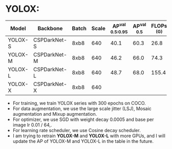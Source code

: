 # YOLOX:

|   Model |   Backbone   | Batch | Scale | AP<sup>val<br>0.5:0.95 | AP<sup>val<br>0.5 | FLOPs<br><sup>(G) | Params<br><sup>(M) | Weight |
|---------|--------------|-------|-------|------------------------|-------------------|-------------------|--------------------|--------|
| YOLOX-S | CSPDarkNet-S | 8xb8  |  640  |         40.1           |       60.3        |   26.8            |   8.9              | [ckpt](https://github.com/yjh0410/PyTorch_YOLO_Tutorial/releases/download/yolo_tutorial_ckpt/yolox_s_coco.pth) |
| YOLOX-M | CSPDarkNet-M | 8xb8  |  640  |         46.2           |       66.0        |   74.3            |   25.4             | [ckpt](https://github.com/yjh0410/PyTorch_YOLO_Tutorial/releases/download/yolo_tutorial_ckpt/yolox_m_coco.pth) |
| YOLOX-L | CSPDarkNet-L | 8xb8  |  640  |         48.7           |       68.0        |   155.4           |   54.2             | [ckpt](https://github.com/yjh0410/PyTorch_YOLO_Tutorial/releases/download/yolo_tutorial_ckpt/yolox_l_coco.pth) |
| YOLOX-X | CSPDarkNet-X | 8xb8  |  640  |                        |                   |                   |                    |  |

- For training, we train YOLOX series with 300 epochs on COCO.
- For data augmentation, we use the large scale jitter (LSJ), Mosaic augmentation and Mixup augmentation.
- For optimizer, we use SGD with weight decay 0.0005 and base per image lr 0.01 / 64,.
- For learning rate scheduler, we use Cosine decay scheduler.
- I am trying to retrain **YOLOX-M** and **YOLOX-L** with more GPUs, and I will update the AP of YOLOX-M and YOLOX-L in the table in the future.
